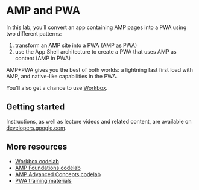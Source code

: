# AMP and PWA

In this lab, you’ll convert an app containing AMP pages into a PWA using two different patterns:

1. transform an AMP site into a PWA (AMP as PWA)
2. use the App Shell architecture to create a PWA that uses AMP as content (AMP in PWA)

AMP+PWA gives you the best of both worlds: a lightning fast first load with AMP, and native-like capabilities in the PWA.

You'll also get a chance to use [Workbox](https://workboxjs.org/).

## Getting started

Instructions, as well as lecture videos and related content, are available on [developers.google.com](https://developers.google.com/web/ilt/pwa/).

## More resources

* [Workbox codelab](https://codelabs.developers.google.com/codelabs/workbox-lab/#0)
* [AMP Foundations codelab](https://codelabs.developers.google.com/codelabs/accelerated-mobile-pages-foundations/#0)
* [AMP Advanced Concepts codelab](https://codelabs.developers.google.com/codelabs/accelerated-mobile-pages/#0)
* [PWA training materials](https://developers.google.com/web/ilt/pwa/)

